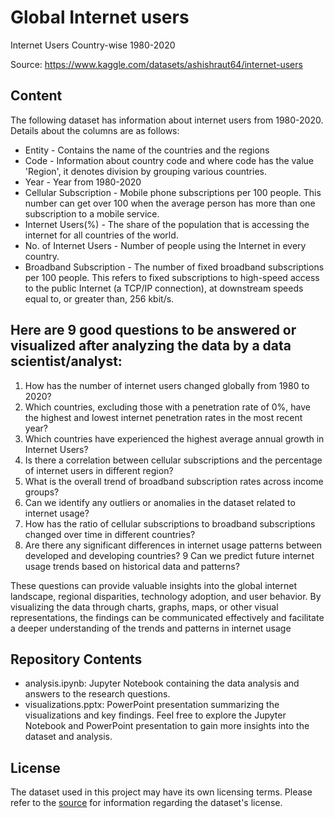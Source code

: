 # Global Internet users
Internet Users Country-wise 1980-2020

Source: https://www.kaggle.com/datasets/ashishraut64/internet-users

## Content 
The following dataset has information about internet users from 1980-2020. Details about the columns are as follows:

- Entity - Contains the name of the countries and the regions
- Code - Information about country code and where code has the value 'Region', it denotes division by grouping various countries.
- Year - Year from 1980-2020
- Cellular Subscription - Mobile phone subscriptions per 100 people. This number can get over 100 when the average person has more than one subscription to a mobile service.
- Internet Users(%) - The share of the population that is accessing the internet for all countries of the world.
- No. of Internet Users - Number of people using the Internet in every country.
- Broadband Subscription - The number of fixed broadband subscriptions per 100 people. This refers to fixed subscriptions to high-speed access to the public Internet (a TCP/IP connection), at downstream speeds equal to, or greater than, 256 kbit/s.

## Here are 9 good questions to be answered or visualized after analyzing the data by a data scientist/analyst:

1. How has the number of internet users changed globally from 1980 to 2020?
2. Which countries, excluding those with a penetration rate of 0%, have the highest and lowest internet penetration rates in the most recent year?
3. Which countries have experienced the highest average annual growth in Internet Users?
4. Is there a correlation between cellular subscriptions and the percentage of internet users in different region?
5. What is the overall trend of broadband subscription rates across income groups?
6. Can we identify any outliers or anomalies in the dataset related to internet usage?
7. How has the ratio of cellular subscriptions to broadband subscriptions changed over time in different countries?
8. Are there any significant differences in internet usage patterns between developed and developing countries?
9 Can we predict future internet usage trends based on historical data and patterns?

These questions can provide valuable insights into the global internet landscape, regional disparities, technology adoption, and user behavior. By visualizing the data through charts, graphs, maps, or other visual representations, the findings can be communicated effectively and facilitate a deeper understanding of the trends and patterns in internet usage

## Repository Contents
- analysis.ipynb: Jupyter Notebook containing the data analysis and answers to the research questions.
- visualizations.pptx: PowerPoint presentation summarizing the visualizations and key findings.
Feel free to explore the Jupyter Notebook and PowerPoint presentation to gain more insights into the dataset and analysis.

## License
The dataset used in this project may have its own licensing terms. Please refer to the [source](https://www.kaggle.com/datasets/ashishraut64/internet-users) for information regarding the dataset's license.
